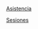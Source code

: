 [Asistencia](https://docs.google.com/spreadsheets/d/19o3bzXp4h8w7c8WUJSJpZ22lpdJibj3Z-KWw3FsKuxw/edit?usp=sharing)

[Sesiones](https://docs.google.com/spreadsheets/d/1AGrj6SIFlKUtnGrmz6lQpWp_th1_RQpIEyeKE1dNIVY/edit?usp=sharing)
